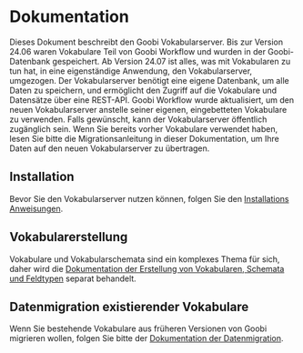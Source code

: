 # Dokumentation
Dieses Dokument beschreibt den Goobi Vokabularserver. Bis zur Version 24.06 waren Vokabulare Teil von Goobi Workflow und wurden in der Goobi-Datenbank gespeichert. Ab Version 24.07 ist alles, was mit Vokabularen zu tun hat, in eine eigenständige Anwendung, den Vokabularserver, umgezogen. Der Vokabularserver benötigt eine eigene Datenbank, um alle Daten zu speichern, und ermöglicht den Zugriff auf die Vokabulare und Datensätze über eine REST-API. Goobi Workflow wurde aktualisiert, um den neuen Vokabularserver anstelle seiner eigenen, eingebetteten Vokabulare zu verwenden. Falls gewünscht, kann der Vokabularserver öffentlich zugänglich sein. Wenn Sie bereits vorher Vokabulare verwendet haben, lesen Sie bitte die Migrationsanleitung in dieser Dokumentation, um Ihre Daten auf den neuen Vokabularserver zu übertragen.

## Installation
Bevor Sie den Vokabularserver nutzen können, folgen Sie den [Installations Anweisungen](setup.md).

## Vokabularerstellung
Vokabulare und Vokabularschemata sind ein komplexes Thema für sich, daher wird die [Dokumentation der Erstellung von Vokabularen, Schemata und Feldtypen](creation.md) separat behandelt.

## Datenmigration existierender Vokabulare
Wenn Sie bestehende Vokabulare aus früheren Versionen von Goobi migrieren wollen, folgen Sie bitte der [Dokumentation der Datenmigration](migration.md).
